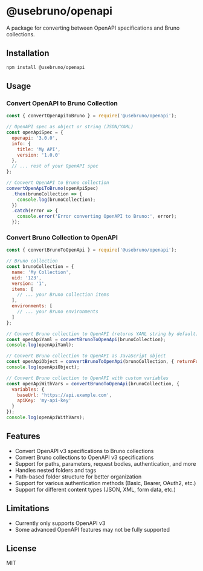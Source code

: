 # @usebruno/openapi

A package for converting between OpenAPI specifications and Bruno collections.

## Installation

```bash
npm install @usebruno/openapi
```

## Usage

### Convert OpenAPI to Bruno Collection

```javascript
const { convertOpenApiToBruno } = require('@usebruno/openapi');

// OpenAPI spec as object or string (JSON/YAML)
const openApiSpec = {
  openapi: '3.0.0',
  info: {
    title: 'My API',
    version: '1.0.0'
  },
  // ... rest of your OpenAPI spec
};

// Convert OpenAPI to Bruno collection
convertOpenApiToBruno(openApiSpec)
  .then(brunoCollection => {
    console.log(brunoCollection);
  })
  .catch(error => {
    console.error('Error converting OpenAPI to Bruno:', error);
  });
```

### Convert Bruno Collection to OpenAPI

```javascript
const { convertBrunoToOpenApi } = require('@usebruno/openapi');

// Bruno collection
const brunoCollection = {
  name: 'My Collection',
  uid: '123',
  version: '1',
  items: [
    // ... your Bruno collection items
  ],
  environments: [
    // ... your Bruno environments
  ]
};

// Convert Bruno collection to OpenAPI (returns YAML string by default)
const openApiYaml = convertBrunoToOpenApi(brunoCollection);
console.log(openApiYaml);

// Convert Bruno collection to OpenAPI as JavaScript object
const openApiObject = convertBrunoToOpenApi(brunoCollection, { returnFormat: 'object' });
console.log(openApiObject);

// Convert Bruno collection to OpenAPI with custom variables
const openApiWithVars = convertBrunoToOpenApi(brunoCollection, { 
  variables: {
    baseUrl: 'https://api.example.com',
    apiKey: 'my-api-key'
  }
});
console.log(openApiWithVars);
```

## Features

- Convert OpenAPI v3 specifications to Bruno collections
- Convert Bruno collections to OpenAPI v3 specifications
- Support for paths, parameters, request bodies, authentication, and more
- Handles nested folders and tags
- Path-based folder structure for better organization
- Support for various authentication methods (Basic, Bearer, OAuth2, etc.)
- Support for different content types (JSON, XML, form data, etc.)

## Limitations

- Currently only supports OpenAPI v3
- Some advanced OpenAPI features may not be fully supported

## License

MIT 